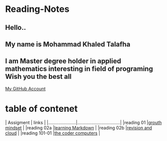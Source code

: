 # Reading-Notes
## Hello..
## My name is Mohammad Khaled Talafha 
## I am Master degree holder in applied mathematics interesting in field of programing Wish you the best all
[My GitHub Account](https://github.com/Talafhamohammad)




# table of contenet 

| Assigment            |   links                          |
|......................|..................................|
|reading 01            |[grouth mindset](reading01)       |
|reading 02a           |[learning Markdown](reading01)    |
|reading 02b           |[revision and cloud](reading01)   |
|reading 101-01        |[the coder computers](reading01)  |